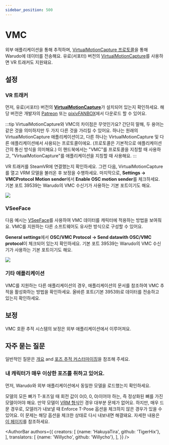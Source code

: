 ```yaml
---
sidebar_position: 500
---
```


# VMC

외부 애플리케이션을 통해 추적하며, [VirtualMotionCapture 프로토콜](https://protocol.vmc.info/english)을 통해 Warudo에 데이터를 전송해요. 유료(서포터) 버전의 [VirtualMotionCapture](https://www.patreon.com/sh_akira)를 사용하면 VR 트래커도 지원돼요.

## 설정

### VR 트래커

먼저, 유료(서포터) 버전의 [**VirtualMotionCapture**](https://vmc.info/)가 설치되어 있는지 확인하세요. 해당 버전은 개발자의 [Patreon](https://www.patreon.com/sh_akira) 또는 [pixivFANBOX](https://akira.fanbox.cc/)에서 다운로드 할 수 있어요.

:::tip
VirtualMotionCapture와 VMC의 차이점은 무엇인가요? 간단히 말해, 두 용어는 같은 것을 의미하지만 두 가지 다른 것을 가리킬 수 있어요. 하나는 원래의 VirtualMotionCapture 애플리케이션이고, 다른 하나는 VirtualMotionCapture 및 다른 애플리케이션에서 사용되는 프로토콜이에요. (프로토콜은 기본적으로 애플리케이션 간의 통신 방식을 의미해요.) 이 핸드북에서는 "VMC"를 프로토콜을 지칭할 때 사용하고, "VirtualMotionCapture"를 애플리케이션을 지칭할 때 사용해요.
:::

VR 트래커를 SteamVR에 연결했는지 확인하세요. 그런 다음, VirtualMotionCapture를 열고 VRM 모델을 불러온 후 보정을 수행하세요. 마지막으로, **Settings → VMCProtocol Motion sender**에서 **Enable OSC motion sender**를 체크하세요. 기본 포트 39539는 Warudo의 VMC 수신기가 사용하는 기본 포트이기도 해요.

![](/doc-img/en-vmc-1.png)

### VSeeFace

다음 예시는 [VSeeFace](https://www.vseeface.icu/)를 사용하여 VMC 데이터를 캐릭터에 적용하는 방법을 보여줘요. VMC를 지원하는 다른 소프트웨어도 유사한 방식으로 구성할 수 있어요.

**General settings**에서 **OSC/VMC Protocol → Send datawith OSC/VMC protocol**이 체크되어 있는지 확인하세요. 기본 포트 39539는 Warudo의 VMC 수신기가 사용하는 기본 포트이기도 해요.

![](/doc-img/zh-vmc-1.webp)

### 기타 애플리케이션

VMC를 지원하는 다른 애플리케이션의 경우, 애플리케이션의 문서를 참조하여 VMC 추적을 활성화하는 방법을 확인하세요. 올바른 포트(기본 39539)로 데이터를 전송하고 있는지 확인하세요.

## 보정

VMC 호환 추적 시스템의 보정은 외부 애플리케이션에서 이루어져요.

## 자주 묻는 질문

일반적인 질문은 [개요](overview#FAQ) and [포즈 추적 커스터마이징](body-tracking#FAQ)을 참조해 주세요.

### 내 캐릭터가 매우 이상한 포즈를 취하고 있어요.

먼저, Warudo와 외부 애플리케이션에서 동일한 모델을 로드했는지 확인하세요.

모델의 모든 뼈가 T-포즈일 때 회전 값이 0(0, 0, 0)이어야 하는, 즉 정상화된 뼈를 가진 모델이어야 해요. 만약 모델이 [VRM 형식](https://vrm.dev/)인 경우 대부분 문제가 없어요. 하지만, 매우 드문 경우로, 모델러가 내보낼 때 Enforce T-Pose 옵션을 체크하지 않은 경우가 있을 수 있어요. 이 문제는 해당 옵션을 체크한 상태로 다시 내보내면 해결돼요. 자세한 내용은 [이 페이지](../misc/normalizing-model-bones)를 참조하세요.

<AuthorBar authors={{
  creators: [
    {name: 'HakuyaTira', github: 'TigerHix'},
  ],
  translators: [
    {name: 'Willycho', github: 'Willycho'},
  ],
}} />
